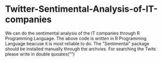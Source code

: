 # Twitter-Sentimental-Analysis-of-IT-companies
We can do the sentimental analysis of the IT companies through R Programming Language.
The above code is written in R Programming Language beacuse it is most reliable to do. The "Sentimental" package should be installed manually through the archvies.
For searching the Twits please write in double quoates("")
